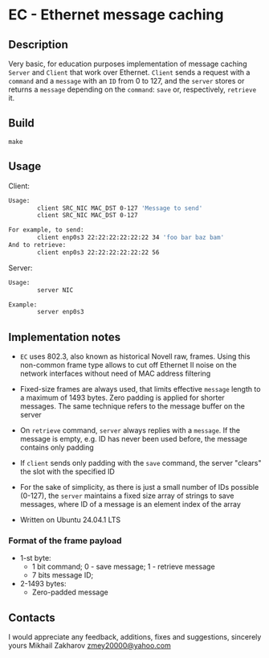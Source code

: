 # EC - Ethernet message caching

## Description

Very basic, for education purposes implementation of message caching `Server` and `Client` that work over Ethernet.
`Client` sends a request with a `command` and a `message` with an `ID` from 0 to 127, and the `server` stores or returns a `message` depending on the `command`: `save` or, respectively,  `retrieve` it.

## Build

`make`

## Usage

Client:

```sh
Usage:
        client SRC_NIC MAC_DST 0-127 'Message to send'
        client SRC_NIC MAC_DST 0-127

For example, to send:
        client enp0s3 22:22:22:22:22:22 34 'foo bar baz bam'
And to retrieve:
        client enp0s3 22:22:22:22:22:22 56

```

Server:

```sh
Usage:
        server NIC

Example:
        server enp0s3
```

## Implementation notes

* `EC` uses 802.3, also known as historical Novell raw, frames. Using this non-common frame type allows to cut off Ethernet II noise on the network interfaces without need of MAC address filtering

* Fixed-size frames are always used, that limits effective `message` length to a maximum of 1493 bytes. Zero padding is applied for shorter messages. The same technique refers to the message buffer on the server

* On `retrieve` command, `server` always replies with a `message`. If the message is empty, e.g. ID has never been used before, the message contains only padding

* If `client` sends only padding with the `save` command, the server "clears" the slot with the specified ID

* For the sake of simplicity, as there is just a small number of IDs possible (0-127), the `server` maintains a fixed size array of strings to save messages, where ID of a message is an element index of the array

* Written on Ubuntu 24.04.1 LTS

### Format of the frame payload

* 1-st byte:
  * 1 bit    command;        0 - save message; 1 - retrieve message
  * 7 bits   message ID;
* 2-1493 bytes:
  * Zero-padded message

## Contacts

I would appreciate any feedback, additions, fixes and suggestions, sincerely yours Mikhail Zakharov <zmey20000@yahoo.com>
